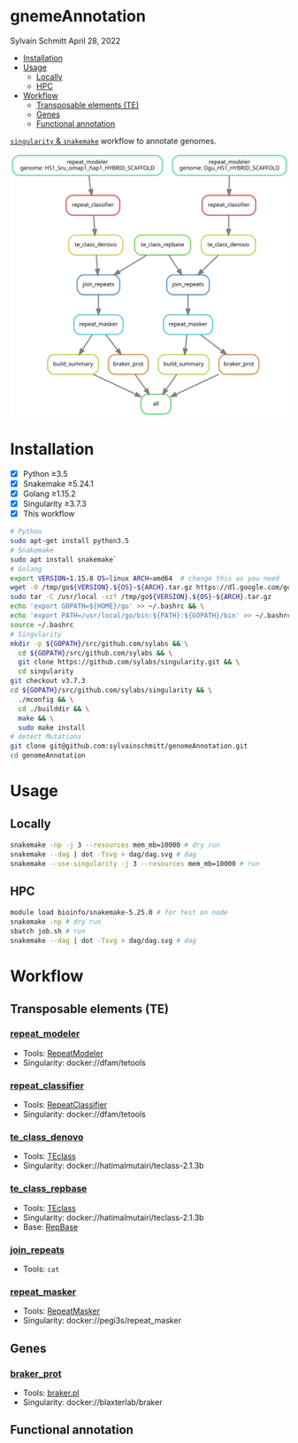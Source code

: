 gnemeAnnotation
================
Sylvain Schmitt
April 28, 2022

  - [Installation](#installation)
  - [Usage](#usage)
      - [Locally](#locally)
      - [HPC](#hpc)
  - [Workflow](#workflow)
      - [Transposable elements (TE)](#transposable-elements-te)
      - [Genes](#genes)
      - [Functional annotation](#functional-annotation)

[`singularity` &
`snakemake`](https://github.com/sylvainschmitt/snakemake_singularity)
workflow to annotate genomes.

![Workflow.](dag/dag.svg)

# Installation

  - [x] Python ≥3.5
  - [x] Snakemake ≥5.24.1
  - [x] Golang ≥1.15.2
  - [x] Singularity ≥3.7.3
  - [x] This workflow

<!-- end list -->

``` bash
# Python
sudo apt-get install python3.5
# Snakemake
sudo apt install snakemake`
# Golang
export VERSION=1.15.8 OS=linux ARCH=amd64  # change this as you need
wget -O /tmp/go${VERSION}.${OS}-${ARCH}.tar.gz https://dl.google.com/go/go${VERSION}.${OS}-${ARCH}.tar.gz && \
sudo tar -C /usr/local -xzf /tmp/go${VERSION}.${OS}-${ARCH}.tar.gz
echo 'export GOPATH=${HOME}/go' >> ~/.bashrc && \
echo 'export PATH=/usr/local/go/bin:${PATH}:${GOPATH}/bin' >> ~/.bashrc && \
source ~/.bashrc
# Singularity
mkdir -p ${GOPATH}/src/github.com/sylabs && \
  cd ${GOPATH}/src/github.com/sylabs && \
  git clone https://github.com/sylabs/singularity.git && \
  cd singularity
git checkout v3.7.3
cd ${GOPATH}/src/github.com/sylabs/singularity && \
  ./mconfig && \
  cd ./builddir && \
  make && \
  sudo make install
# detect Mutations
git clone git@github.com:sylvainschmitt/genomeAnnotation.git
cd genomeAnnotation
```

# Usage

## Locally

``` bash
snakemake -np -j 3 --resources mem_mb=10000 # dry run
snakemake --dag | dot -Tsvg > dag/dag.svg # dag
snakemake --use-singularity -j 3 --resources mem_mb=10000 # run
```

## HPC

``` bash
module load bioinfo/snakemake-5.25.0 # for test on node
snakemake -np # dry run
sbatch job.sh # run
snakemake --dag | dot -Tsvg > dag/dag.svg # dag
```

# Workflow

<!-- https://www.bioinformatics.uni-muenster.de/publication_data/P.californicus_annotation/repeat_masking.hbi?lang=en -->

## Transposable elements (TE)

<!-- ### [repet](https://github.com/sylvainschmitt/genomeAnnotation/blob/main/rules/repet.smk) -->

<!-- * Tools: [REPET](https://urgi.versailles.inra.fr/Tools/REPET) -->

<!-- * Singularity: docker://urgi/docker_vre_aio -->

### [repeat\_modeler](https://github.com/sylvainschmitt/genomeAnnotation/blob/main/rules/repeat_modeler.smk)

  - Tools:
    [RepeatModeler](https://github.com/Dfam-consortium/RepeatModeler)
  - Singularity: docker://dfam/tetools

### [repeat\_classifier](https://github.com/sylvainschmitt/genomeAnnotation/blob/main/rules/repeat_classifier.smk)

  - Tools:
    [RepeatClassifier](https://github.com/Dfam-consortium/RepeatModeler)
  - Singularity: docker://dfam/tetools

### [te\_class\_denovo](https://github.com/sylvainschmitt/genomeAnnotation/blob/main/rules/te_class_denovo.smk)

  - Tools:
    [TEclass](https://www.compgen.uni-muenster.de/tools/teclass/index.hbi?lang=en)
  - Singularity: docker://hatimalmutairi/teclass-2.1.3b

### [te\_class\_repbase](https://github.com/sylvainschmitt/genomeAnnotation/blob/main/rules/te_class_repbase.smk)

  - Tools:
    [TEclass](https://www.compgen.uni-muenster.de/tools/teclass/index.hbi?lang=en)
  - Singularity: docker://hatimalmutairi/teclass-2.1.3b
  - Base: [RepBase](https://www.girinst.org/server/RepBase/index.php)

### [join\_repeats](https://github.com/sylvainschmitt/genomeAnnotation/blob/main/rules/join_repeats.smk)

  - Tools: `cat`

### [repeat\_masker](https://github.com/sylvainschmitt/genomeAnnotation/blob/main/rules/repeat_masker.smk)

  - Tools:
    [RepeatMasker](https://stab.st-andrews.ac.uk/wiki/index.php/Repeatmasker)
  - Singularity: docker://pegi3s/repeat\_masker

## Genes

### [braker\_prot](https://github.com/sylvainschmitt/genomeAnnotation/blob/main/rules/braker_prot.smk)

  - Tools:
    [braker.pl](https://github.com/Gaius-Augustus/BRAKER#running-braker)
  - Singularity: docker://blaxterlab/braker

## Functional annotation
